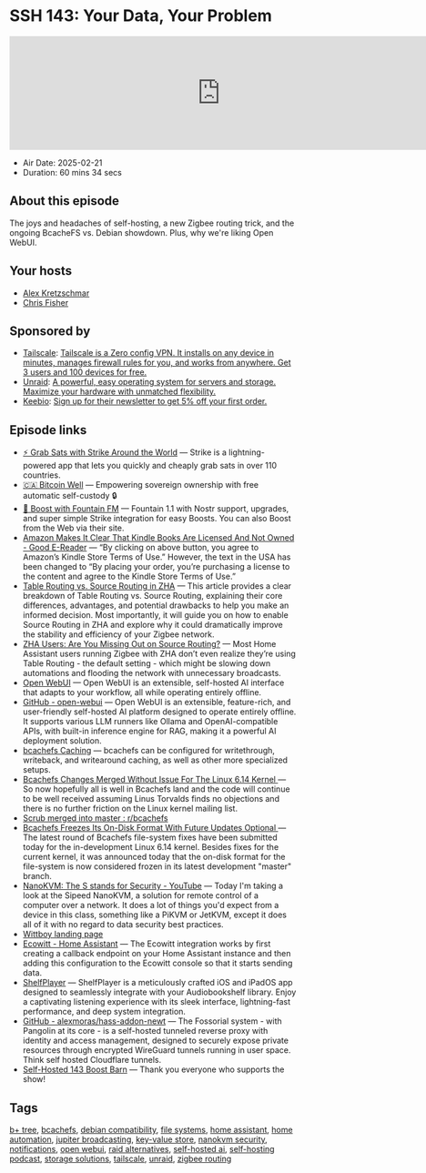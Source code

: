 # SSH 143: Your Data, Your Problem

<iframe src="https://player.fireside.fm/v2/dUlrHQih+t8K7xmH9?theme=dark" width="740" height="200" frameborder="0" scrolling="no"></iframe>

* Air Date: 2025-02-21
* Duration: 60 mins 34 secs

## About this episode

The joys and headaches of self-hosting, a new Zigbee routing trick, and the ongoing BcacheFS vs. Debian showdown. Plus, why we're liking Open WebUI.

## Your hosts
* [Alex Kretzschmar](https://selfhosted.show/hosts/alexktz)
* [Chris Fisher](https://selfhosted.show/hosts/chrislas)

## Sponsored by

  * [Tailscale](http://tailscale.com/selfhosted): [Tailscale is a Zero config VPN. It installs on any device in minutes, manages firewall rules for you, and works from anywhere. Get 3 users and 100 devices for free. ](http://tailscale.com/selfhosted)
  * [Unraid](https://unraid.net/selfhosted): [A powerful, easy operating system for servers and storage. Maximize your hardware with unmatched flexibility.](https://unraid.net/selfhosted)
  * [Keebio](https://keeb.io/selfhosted): [Sign up for their newsletter to get 5% off your first order.](https://keeb.io/selfhosted)



## Episode links

  * [⚡ Grab Sats with Strike Around the World](https://strike.me/download/ "⚡ Grab Sats with Strike Around the World") — Strike is a lightning-powered app that lets you quickly and cheaply grab sats in over 110 countries.
  * [🇨🇦 Bitcoin Well](https://bitcoinwell.com/referral/jupiter "🇨🇦  Bitcoin Well") — Empowering sovereign ownership with free automatic self-custody 🔒
  * [🎉 Boost with Fountain FM](https://fountain.fm/show/LxGQPEpBqTDLxF4d6qC5 "🎉 Boost with Fountain FM") — Fountain 1.1 with Nostr support, upgrades, and super simple Strike integration for easy Boosts. You can also Boost from the Web via their site.
  * [Amazon Makes It Clear That Kindle Books Are Licensed And Not Owned - Good E-Reader](https://goodereader.com/blog/kindle/amazon-changes-licensing-text-when-kindle-books-are-purchased "Amazon Makes It Clear That Kindle Books Are Licensed And Not Owned - Good E-Reader") — “By clicking on above button, you agree to Amazon’s Kindle Store Terms of Use.” However, the text in the USA has been changed to “By placing your order, you’re purchasing a license to the content and agree to the Kindle Store Terms of Use.”
  * [Table Routing vs. Source Routing in ZHA](https://meshstack.de/post/home-assistant/zigbee-table-routing-vs-source-routing-zha/ "Table Routing vs. Source Routing in ZHA") — This article provides a clear breakdown of Table Routing vs. Source Routing, explaining their core differences, advantages, and potential drawbacks to help you make an informed decision. Most importantly, it will guide you on how to enable Source Routing in ZHA and explore why it could dramatically improve the stability and efficiency of your Zigbee network.
  * [ZHA Users: Are You Missing Out on Source Routing?](https://www.reddit.com/r/homeassistant/comments/1iq9dav/zha_users_are_you_missing_out_on_source_routing/ "ZHA Users: Are You Missing Out on Source Routing?") — Most Home Assistant users running Zigbee with ZHA don’t even realize they’re using Table Routing - the default setting - which might be slowing down automations and flooding the network with unnecessary broadcasts.
  * [Open WebUI](https://openwebui.com/ "Open WebUI") — Open WebUI is an extensible, self-hosted AI interface that adapts to your workflow, all while operating entirely offline.
  * [GitHub - open-webui](https://github.com/open-webui/open-webui "GitHub - open-webui") — Open WebUI is an extensible, feature-rich, and user-friendly self-hosted AI platform designed to operate entirely offline. It supports various LLM runners like Ollama and OpenAI-compatible APIs, with built-in inference engine for RAG, making it a powerful AI deployment solution.
  * [bcachefs Caching](https://bcachefs.org/Caching/ "bcachefs Caching") — bcachefs can be configured for writethrough, writeback, and writearound caching, as well as other more specialized setups.
  * [Bcachefs Changes Merged Without Issue For The Linux 6.14 Kernel ](https://www.phoronix.com/news/Bcachefs-Linux-6.14-Merged "Bcachefs Changes Merged Without Issue For The Linux 6.14 Kernel ") — So now hopefully all is well in Bcachefs land and the code will continue to be well received assuming Linus Torvalds finds no objections and there is no further friction on the Linux kernel mailing list.
  * [Scrub merged into master : r/bcachefs](https://www.reddit.com/r/bcachefs/comments/1igx9ck/scrub_merged_into_master/ "Scrub merged into master : r/bcachefs")
  * [Bcachefs Freezes Its On-Disk Format With Future Updates Optional ](https://www.phoronix.com/news/Bcachefs-On-Disk-Format-Freeze "Bcachefs Freezes Its On-Disk Format With Future Updates Optional ") — The latest round of Bcachefs file-system fixes have been submitted today for the in-development Linux 6.14 kernel. Besides fixes for the current kernel, it was announced today that the on-disk format for the file-system is now considered frozen in its latest development "master" branch. 
  * [NanoKVM: The S stands for Security - YouTube](https://www.youtube.com/watch?v=plJGZQ35Q6I "NanoKVM: The S stands for Security - YouTube") — Today I'm taking a look at the Sipeed NanoKVM, a solution for remote control of a computer over a network. It does a lot of things you'd expect from a device in this class, something like a PiKVM or JetKVM, except it does all of it with no regard to data security best practices.
  * [Wittboy landing page](https://shop.ecowitt.com/pages/wittboy-landing-page "Wittboy landing page")
  * [Ecowitt - Home Assistant](https://www.home-assistant.io/integrations/ecowitt/ "Ecowitt - Home Assistant") — The Ecowitt integration works by first creating a callback endpoint on your Home Assistant instance and then adding this configuration to the Ecowitt console so that it starts sending data.
  * [ShelfPlayer](https://github.com/rasmuslos/ShelfPlayer "ShelfPlayer") — ShelfPlayer is a meticulously crafted iOS and iPadOS app designed to seamlessly integrate with your Audiobookshelf library. Enjoy a captivating listening experience with its sleek interface, lightning-fast performance, and deep system integration.
  * [GitHub - alexmoras/hass-addon-newt](https://github.com/alexmoras/hass-addon-newt "GitHub - alexmoras/hass-addon-newt") — The Fossorial system - with Pangolin at its core - is a self-hosted tunneled reverse proxy with identity and access management, designed to securely expose private resources through encrypted WireGuard tunnels running in user space. Think self hosted Cloudflare tunnels.
  * [Self-Hosted 143 Boost Barn](https://paste.docs.lol/code/ShoehornCoastlines "Self-Hosted 143 Boost Barn") — Thank you everyone who supports the show!



## Tags

[b+ tree](https://selfhosted.show/tags/b+%20tree), [bcachefs](https://selfhosted.show/tags/bcachefs), [debian compatibility](https://selfhosted.show/tags/debian%20compatibility), [file systems](https://selfhosted.show/tags/file%20systems), [home assistant](https://selfhosted.show/tags/home%20assistant), [home automation](https://selfhosted.show/tags/home%20automation), [jupiter broadcasting](https://selfhosted.show/tags/jupiter%20broadcasting), [key-value store](https://selfhosted.show/tags/key-value%20store), [nanokvm security](https://selfhosted.show/tags/nanokvm%20security), [notifications](https://selfhosted.show/tags/notifications), [open webui](https://selfhosted.show/tags/open%20webui), [raid alternatives](https://selfhosted.show/tags/raid%20alternatives), [self-hosted ai](https://selfhosted.show/tags/self-hosted%20ai), [self-hosting podcast](https://selfhosted.show/tags/self-hosting%20podcast), [storage solutions](https://selfhosted.show/tags/storage%20solutions), [tailscale](https://selfhosted.show/tags/tailscale), [unraid](https://selfhosted.show/tags/unraid), [zigbee routing](https://selfhosted.show/tags/zigbee%20routing)